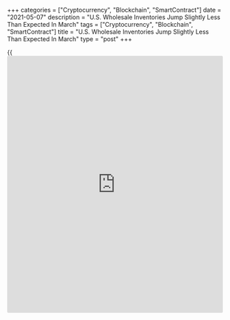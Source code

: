 +++
categories = ["Cryptocurrency", "Blockchain", "SmartContract"]
date = "2021-05-07"
description = "U.S. Wholesale Inventories Jump Slightly Less Than Expected In March"
tags = ["Cryptocurrency", "Blockchain", "SmartContract"]
title = "U.S. Wholesale Inventories Jump Slightly Less Than Expected In March"
type = "post"
+++

{{<iframe id="large-banner" src="https://www.bounty.group/#slide=18.0" width="100%" height="600" scrolling="no" style="border: 0px solid rgb(216, 221, 230); border-radius: 3px;">}}

The Commerce Department released a report on Friday showing wholesale
inventories in the U.S. jumped by slightly less than anticipated in the
month of March.

The report said wholesale inventories surged up by 1.3 percent in March
after climbing by an upwardly revised 1.0 percent in February.

Economists had expected wholesale inventories to spike by 1.4 percent
compared to the 0.6 percent increase originally reported for the
previous month.

The jump in wholesale inventories came as inventories of durable goods
shot up by 1.3 percent and inventories of non-durable goods surged up by
1.4 percent.

Meanwhile, the report showed wholesales sales soared by 4.6 percent in
March after coming in unchanged in February.

Sales of durable goods spiked by 3.7 percent during the month, while
sales of non-durable goods skyrocketed by 5.5 percent.

With sales jumping by more than inventories, the inventories/sales ratio
for merchant wholesalers fell to 1.22 in March from 1.26 in February.

For comments and feedback [contact](https://www.playgroundfx.com/contact/): editorial@rtt[news](https://www.letsplayfx.com/blog/forex-news-website/).com

[Economic News][1]

 **What parts of the world are seeing the best (and worst) economic
performances lately? Click[here][2] to check out our [Econ Scorecard][2]
and find out! See up-to-the-moment [ranking](https://www.playgroundfx.com/blog/crypto-exchange-ranking/)s for the best and worst
performers in [GDP][3], [unemployment rate][4], [inflation][5] and much
more.**

   1. www.rtt[news](https://www.letsplayfx.com/blog/forex-news-website/).com/Content/EconomicNews.aspx
   2. www.rtt[news](https://www.letsplayfx.com/blog/forex-news-website/).com/economic-scorecard/world-rank/unemployment-rate/highest-performance.aspx
   3. www.rtt[news](https://www.letsplayfx.com/blog/forex-news-website/).com/economic-scorecard/world-rank/GDP/highest-performance.aspx
   4. www.rtt[news](https://www.letsplayfx.com/blog/forex-news-website/).com/economic-scorecard/world-rank/unemployment-rate/lowest-performance.aspx
   5. www.rtt[news](https://www.letsplayfx.com/blog/forex-news-website/).com/economic-scorecard/world-rank/CPI/highest-performance.aspx